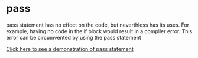 # pass

pass statement has no effect on the code, but neverthless has its uses. For example, having no code in the if block would result in a compiler error. 
This error can be circumvented by using the pass statement

[Click here to see a demonstration of pass statement](https://github.com/pythoncoder100/practice/blob/master/pass.ipynb)
